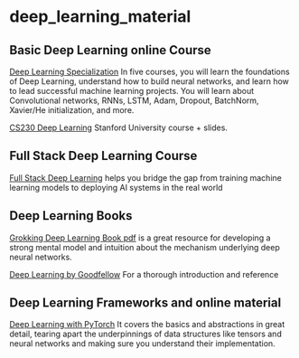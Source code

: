 # deep_learning_material

## Basic Deep Learning online Course 
[Deep Learning Specialization](https://www.coursera.org/specializations/deep-learning) In five courses, you will learn the foundations of Deep Learning, understand how to build neural networks, and learn how to lead successful machine learning projects. You will learn about Convolutional networks, RNNs, LSTM, Adam, Dropout, BatchNorm, Xavier/He initialization, and more.

[CS230 Deep Learning](https://online.stanford.edu/courses/cs230-deep-learning) Stanford University course + slides.

## Full Stack Deep Learning Course
[Full Stack Deep Learning](https://course.fullstackdeeplearning.com/) helps you bridge the gap from training machine learning models to deploying AI systems in the real world

## Deep Learning Books
[Grokking Deep Learning Book pdf](https://github.com/aniruddhachoudhury/Data-Science-Books/blob/master/Grokking%20Deep%20Learning%20-%20MEAP%20v10.pdf) is a
great resource for developing a strong mental model and intuition about the mechanism underlying deep neural networks.

[Deep Learning by Goodfellow](http://www.deeplearningbook.org/) For a thorough introduction and reference

## Deep Learning Frameworks and online material
[Deep Learning with PyTorch](https://pytorch.org/deep-learning-with-pytorch) It covers the basics and abstractions in great detail, tearing apart the underpinnings of data structures like tensors and neural networks and making sure you understand their implementation.
